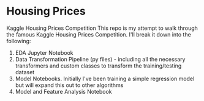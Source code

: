 # Housing Prices
Kaggle Housing Prices Competition
This repo is my attempt to walk through the famous Kaggle Housing Prices Competition.  I'll break it down into the following:
1) EDA Jupyter Notebook
2) Data Transformation Pipeline (py files) - including all the necessary transformers  and custom classes to transform the training/testing dataset
3) Model Notebooks. Initially I've been training a simple regression model but will expand this out to other algorithms
4) Model and Feature Analysis Notebook